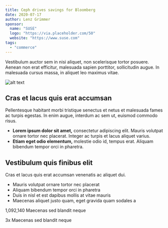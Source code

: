 ```yaml
---
title: Ceph drives savings for Bloomberg
date: 2020-07-17
author: Lenz Grimmer
sponsor:
  name: "SUSE"
  logo: "https://via.placeholder.com/50"
  website: "https://www.suse.com"
tags:
  - "commerce"
---
```


Vestibulum auctor sem in nisi aliquet, non scelerisque tortor posuere. Aenean non erat efficitur, malesuada sapien porttitor, sollicitudin augue. In malesuada cursus massa, in aliquet leo maximus vitae.

![alt text](/assets/placeholder-photo-1280x720.jpg)

## Cras et lacus quis erat accumsan

Pellentesque habitant morbi tristique senectus et netus et malesuada fames ac turpis egestas. In enim augue, interdum ac sem ut, euismod commodo risus.

- **Lorem ipsum dolor sit amet,** consectetur adipiscing elit. Mauris volutpat ornare tortor nec placerat. Integer ac turpis et lacus aliquet varius.
- **Etiam eget odio elementum,** molestie odio id, tempus erat. Aliquam bibendum tempor orci in pharetra.

## Vestibulum quis finibus elit

Cras et lacus quis erat accumsan venenatis ac aliquet dui.

- Mauris volutpat ornare tortor nec placerat
- Aliquam bibendum tempor orci in pharetra
- Duis in nisl et est dapibus mollis at vitae mauris
- Maecenas aliquet justo quam, eget gravida quam sodales a

<div class="grid grid--cols-2-fit">
  <p>
    <span class="block text-3xl text-semibold">1,092,140</span> Maecenas sed blandit neque
  </p>
  <p>
    <span class="block text-3xl text-semibold">3x</span> Maecenas sed blandit neque
  </p>
</div>
